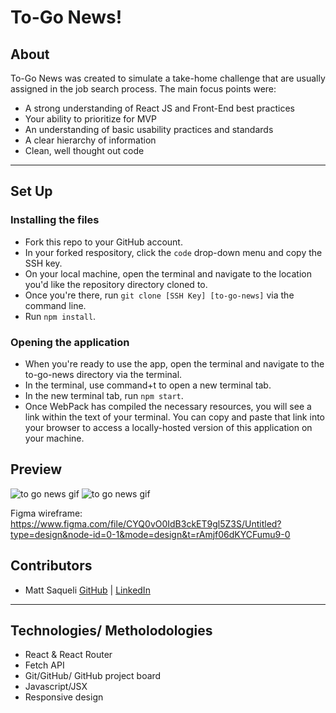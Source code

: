 # To-Go News!

## About

To-Go News was created to simulate a take-home challenge that are usually assigned in the job search process. The main focus points were:
- A strong understanding of React JS and Front-End best practices
- Your ability to prioritize for MVP
- An understanding of basic usability practices and standards
- A clear hierarchy of information
- Clean, well thought out code

---

## Set Up 

### Installing the files
 - Fork this repo to your GitHub account. 
 - In your forked respository, click the `code` drop-down menu and copy the SSH key.
 - On your local machine, open the terminal and navigate to the location you'd like the repository directory cloned to. 
 - Once you're there, run `git clone [SSH Key] [to-go-news]` via the command line.
 - Run `npm install`. 

### Opening the application
 - When you're ready to use the app, open the terminal and navigate to the to-go-news directory via the terminal.
 - In the terminal, use command+t to open a new terminal tab. 
 - In the new terminal tab, run `npm start`.
 - Once WebPack has compiled the necessary resources, you will see a link within the text of your terminal. You can copy and paste that link into your browser to access a locally-hosted version of this application on your machine. 

## Preview

![to go news gif](https://media.giphy.com/media/v1.Y2lkPTc5MGI3NjExNG42cDJoNzRhaG56enJ1MW5yZXBvbmgzYXFqYWxqMHdnMmJjajl4dyZlcD12MV9pbnRlcm5hbF9naWZfYnlfaWQmY3Q9Zw/1esBDXYmNRUVTTpCSc/giphy.gif)
![to go news gif](https://media.giphy.com/media/v1.Y2lkPTc5MGI3NjExZWZucjVncjZ3dHg3NzkwOWlycHY4amZrb3IyMHNxZzNxdDJzaDFoYiZlcD12MV9pbnRlcm5hbF9naWZfYnlfaWQmY3Q9Zw/SaChf6qolxBSWnYGPH/giphy.gif)

Figma wireframe:
https://www.figma.com/file/CYQ0vO0IdB3ckET9gl5Z3S/Untitled?type=design&node-id=0-1&mode=design&t=rAmjf06dKYCFumu9-0

## Contributors

- Matt Saqueli [GitHub](https://github.com/mattsaqueli) | [LinkedIn](https://www.linkedin.com/in/mattsaqueli/)

---


## Technologies/ Metholodologies
- React & React Router
- Fetch API
- Git/GitHub/ GitHub project board
- Javascript/JSX
- Responsive design

